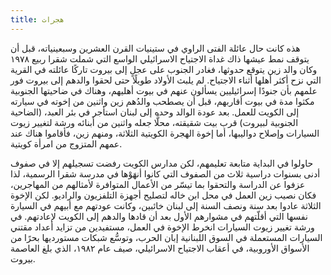 ```yaml
---
title: هجرات
---
```


هذه كانت حال عائلة الفتى الراوي في ستينيات القرن العشرين وسبعينياته، قبل أن يتوقف نمط عيشها ذاك غداة الاجتياح الاسرائيلي الواسع التي شملت شقرا ربيع ١٩٧٨ وكان والد زين يتوقع حدوثها، فغادر الجنوب على عجلٍ إلى بيروت تاركًا عائلته في القرية التي نزح أكثر أهلها أثناء الاجتياح. لم يلبث الأولاد طويلًا حتى لحقوا والدهم إلى بيروت فور علمهم بأن جنودًا إسرائيليين يسألون عنهم في بيوت أهليهم، وهناك في ضاحيتها الجنوبية مكثوا مدة في بيوت أقاربهم، قبل أن يصطحب والدُهم زين واثنين من إخوته في سيارته إلى الكويت للعمل. بعد عودة الوالد وحده إلى لبنان استأجر في بئر العبد، (الضاحية الجنوبية لبيروت) قرب بيت شقيقته، محلًّا جعله واثنين من أبنائه ورشة لتغيير زيوت السيارات وإصلاح دواليبها، أما إخوة الهجرة الكويتية الثلاثة، ومنهم زين، فأقاموا هناك عند عمهم المتزوج من امرأة كويتية.
<br>

حاولوا في البداية متابعة تعليمهم، لكن مدارس الكويت رفضت تسجيلهم إلا في صفوف أدنى بسنوات دراسية ثلاث من الصفوف التي كانوا أنهَوْها في مدرسة شقرا الرسمية، لذا عزفوا عن الدراسة والتحقوا بما تيسّر من الأعمال المتوافرة لأمثالهم من المهاجرين، فكان نصيب زين العمل في محل ابن خاله لتصليح أجهزة التلفزيون والراديو. لكن الإخوة الثلاثة عادوا بعد سنة ونصف السنة إلى لبنان خائبين، وكانت عودتهم مع أبيهم في السيارة نفسها التي أقلّتهم في مشوارهم الأول بعد أن قادها والدهم إلى الكويت لإعادتهم. في ورشة تغيير زيوت السيارات انخرط الإخوة في العمل، مستفيدين من تزايد أعداد مقتني السيارات المستعملة في السوق اللبنانية إبان الحرب، وتوسُّع شبكات مستورديها بحرًا من الأسواق الأوروبية، في أعقاب الاجتياح الاسرائيلي، صيف عام ١٩٨٢، الذي بلغ العاصمة بيروت.
